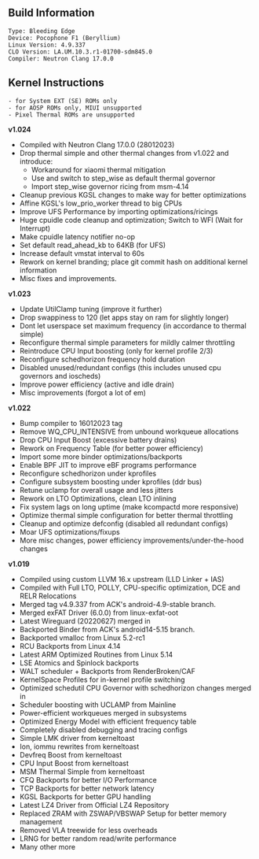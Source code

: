 ## Build Information
```
Type: Bleeding Edge
Device: Pocophone F1 (Beryllium)
Linux Version: 4.9.337
CLO Version: LA.UM.10.3.r1-01700-sdm845.0
Compiler: Neutron Clang 17.0.0
```
## Kernel Instructions
```
- for System EXT (SE) ROMs only
- for AOSP ROMs only, MIUI unsupported
- Pixel Thermal ROMs are unsupported
```

**v1.024**
* Compiled with Neutron Clang 17.0.0 (28012023)
* Drop thermal simple and other thermal changes from v1.022 and introduce:
  - Workaround for xiaomi thermal mitigation
  - Use and switch to step_wise as default thermal governor
  - Import step_wise governor ricing from msm-4.14
* Cleanup previous KGSL changes to make way for better optimizations
* Affine KGSL's low_prio_worker thread to big CPUs
* Improve UFS Performance by importing optimizations/ricings
* Huge cpuidle code cleanup and optimization; Switch to WFI (Wait for Interrupt)
* Make cpuidle latency notifier no-op
* Set default read_ahead_kb to 64KB (for UFS)
* Increase default vmstat interval to 60s
* Rework on kernel branding; place git commit hash on additional kernel information
* Misc fixes and improvements.

**v1.023**
* Update UtilClamp tuning (improve it further)
* Drop swappiness to 120 (let apps stay on ram for slightly longer)
* Dont let userspace set maximum frequency (in accordance to thermal simple)
* Reconfigure thermal simple parameters for mildly calmer throttling
* Reintroduce CPU Input boosting (only for kernel profile 2/3)
* Reconfigure schedhorizon frequency hold duration
* Disabled unused/redundant configs (this includes unused cpu governors and ioscheds)
* Improve power efficiency (active and idle drain)
* Misc improvements (forgot a lot of em)

**v1.022**
* Bump compiler to 16012023 tag
* Remove WQ_CPU_INTENSIVE from unbound workqueue allocations
* Drop CPU Input Boost (excessive battery drains)
* Rework on Frequency Table (for better power efficiency)
* Import some more binder optimizations/backports
* Enable BPF JIT to improve eBF programs performance
* Reconfigure schedhorizon under kprofiles
* Configure subsystem boosting under kprofiles (ddr bus)
* Retune uclamp for overall usage and less jitters
* Rework on LTO Optimizations, clean LTO inlining
* Fix system lags on long uptime (make kcompactd more responsive)
* Optimize thermal simple configuration for better thermal throttling
* Cleanup and optimize defconfig (disabled all redundant configs)
* Moar UFS optimizations/fixups
* More misc changes, power efficiency improvements/under-the-hood changes

**v1.019**
* Compiled using custom LLVM 16.x upstream (LLD Linker + IAS)
* Compiled with Full LTO, POLLY, CPU-specific optimization, DCE and RELR Relocations
* Merged tag v4.9.337 from ACK's android-4.9-stable branch.
* Merged exFAT Driver (6.0.0) from linux-exfat-oot
* Latest Wireguard (20220627) merged in
* Backported Binder from ACK's android14-5.15 branch.
* Backported vmalloc from Linux 5.2-rc1
* RCU Backports from Linux 4.14
* Latest ARM Optimized Routines from Linux 5.14
* LSE Atomics and Spinlock backports
* WALT scheduler + Backports from RenderBroken/CAF
* KernelSpace Profiles for in-kernel profile switching
* Optimized schedutil CPU Governor with schedhorizon changes merged in
* Scheduler boosting with UCLAMP from Mainline
* Power-efficient workqueues merged in subsystems
* Optimized Energy Model with efficient frequency table
* Completely disabled debugging and tracing configs
* Simple LMK driver from kerneltoast
* Ion, iommu rewrites from kerneltoast
* Devfreq Boost from kerneltoast
* CPU Input Boost from kerneltoast
* MSM Thermal Simple from kerneltoast
* CFQ Backports for better I/O Performance
* TCP Backports for better network latency
* KGSL Backports for better GPU handling
* Latest LZ4 Driver from Official LZ4 Repository
* Replaced ZRAM with ZSWAP/VBSWAP Setup for better memory management
* Removed VLA treewide for less overheads
* LRNG for better random read/write performance
* Many other more